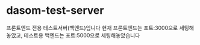 # dasom-test-server
프론트엔드 전용 테스트서버(백엔드)입니다
현재 프론트엔드는 포트:3000으로 세팅해놓았고,
테스트용 백엔드는 포트:5000으로 세팅해놓았습니다
